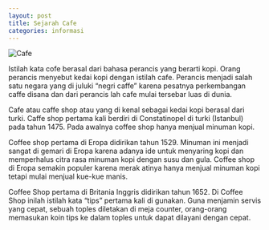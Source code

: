 ```yaml
---
layout: post
title: Sejarah Cafe
categories: informasi
---
```


![Cafe]({{site.baseurl}}/images/bg-2.jpg)

Istilah kata cofe berasal dari bahasa perancis yang berarti kopi. Orang
perancis menyebut kedai kopi dengan istilah cafe. Perancis menjadi salah satu
negara yang di juluki “negri caffe” karena pesatnya perkembangan caffe disana
dan dari perancis lah cafe mulai tersebar luas di dunia.

Cafe atau caffe shop atau yang di kenal sebagai kedai kopi berasal dari
turki. Caffe shop pertama kali berdiri di Constatinopel di turki (Istanbul) pada
tahun 1475. Pada awalnya coffee shop hanya menjual minuman kopi.

Coffee shop pertama di Eropa didirikan tahun 1529. Minuman ini
menjadi sangat di gemari di Eropa karena adanya ide untuk menyaring kopi
dan memperhalus citra rasa minuman kopi dengan susu dan gula. Coffee shop
di Eropa semakin populer karena merak atinya hanya menjual minuman kopi
tetapi mulai menjual kue-kue manis.

Coffee Shop pertama di Britania Inggris didirikan tahun 1652. Di Coffee
Shop inilah istilah kata “tips” pertama kali di gunakan. Guna menjamin servis
yang cepat, sebuah toples diletakan di meja counter, orang-orang memasukan
koin tips ke dalam toples untuk dapat dilayani dengan cepat.